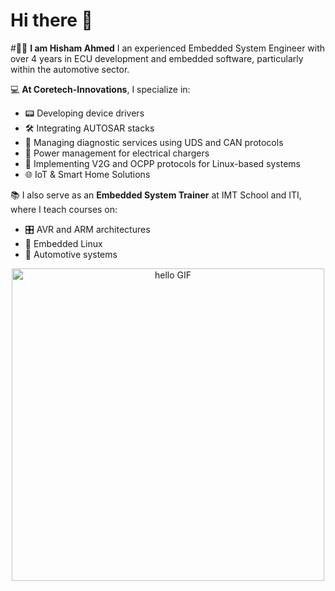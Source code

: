# Hi there 👋
#👨‍💼 **I am Hisham Ahmed**
I an experienced Embedded System Engineer with over 4 years in ECU development and embedded software, particularly within the automotive sector.

💻 **At Coretech-Innovations**, I specialize in:
- 📟 Developing device drivers
- 🛠️ Integrating AUTOSAR stacks
- 📝 Managing diagnostic services using UDS and CAN protocols
- 🔌 Power management for electrical chargers
- 🔗 Implementing V2G and OCPP protocols for Linux-based systems
- 🌐 IoT & Smart Home Solutions

📚 I also serve as an **Embedded System Trainer** at IMT School and ITI, where I teach courses on:
- 🎛️ AVR and ARM architectures
- 🐧 Embedded Linux
- 🚗 Automotive systems

<div align="center">
    <img width="500px" alt="hello GIF" src="https://media4.giphy.com/media/iIqmM5tTjmpOB9mpbn/giphy.gif?cid=ecf05e476n7is599ejcdciayiun3bz5sxu8s8bnf6uan4w0y&rid=giphy.gif&ct=g">
</div>
